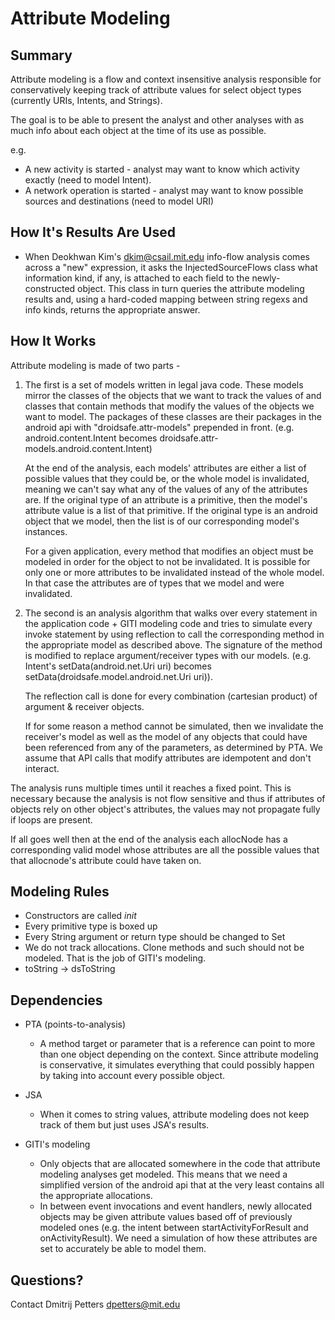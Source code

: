 Attribute Modeling
==================

Summary
-------

Attribute modeling is a flow and context insensitive analysis responsible for conservatively keeping track of attribute 
values for select object types (currently URIs, Intents, and Strings).

The goal is to be able to present the analyst and other analyses with as much info about each object at the time of its
use as possible.

e.g.

* A new activity is started - analyst may want to know which activity exactly (need to model Intent).
* A network operation is started - analyst may want to know possible sources and destinations (need to model URI)


How It's Results Are Used
-------------------------

* When Deokhwan Kim's <dkim@csail.mit.edu> info-flow analysis comes across a "new" expression, it asks the 
  InjectedSourceFlows class what information kind, if any, is attached to each field to the newly-constructed object. 
  This class in turn queries the attribute modeling results and, using a hard-coded mapping between string regexs and 
  info kinds, returns the appropriate answer.

How It Works
------------

Attribute modeling is made of two parts -

1. The first is a set of models written in legal java code. These models mirror the classes of the objects that we want 
   to track the values of and classes that contain methods that modify the values of the objects we want to model. The 
   packages of these classes are their packages in the android api with "droidsafe.attr-models" prepended in front. 
   (e.g. android.content.Intent becomes droidsafe.attr-models.android.content.Intent)

   At the end of the analysis, each models' attributes are either a list of possible values that they could be, or the 
   whole model is invalidated, meaning we can't say what any of the values of any of the attributes are. If the original 
   type of an attribute is a primitive, then the model's attribute value is a list of that primitive. If the original 
   type is an android object that we model, then the list is of our corresponding model's instances.

   For a given application, every method that modifies an object must be modeled in order for the object to not be 
   invalidated. It is possible for only one or more attributes to be invalidated instead of the whole model. In that 
   case the attributes are of types that we model and were invalidated.

2. The second is an analysis algorithm that walks over every statement in the application code + GITI modeling code 
   and tries to simulate every invoke statement by using reflection to call the corresponding method in the 
   appropriate model as described above. The signature of the method is modified to replace argument/receiver types 
   with our models. (e.g. Intent's setData(android.net.Uri uri) becomes setData(droidsafe.model.android.net.Uri uri)).

   The reflection call is done for every combination (cartesian product) of argument & receiver objects.

   If for some reason a method cannot be simulated, then we invalidate the receiver's model as well as the model of any 
   objects that could have been referenced from any of the parameters, as determined by PTA. We assume that API calls 
   that modify attributes are idempotent and don't interact.

The analysis runs multiple times until it reaches a fixed point. This is necessary because the analysis is not flow 
sensitive and thus if attributes of objects rely on other object's attributes, the values may not propagate fully if 
loops are present.

If all goes well then at the end of the analysis each allocNode has a corresponding valid model whose attributes are 
all the possible values that that allocnode's attribute could have taken on.

Modeling Rules
--------------

* Constructors are called _init_
* Every primitive type is boxed up
* Every String argument or return type should be changed to  Set<String>
* We do not track allocations. Clone methods and such should not be modeled. That is the job of GITI's modeling.
* toString -> dsToString

Dependencies
------------

* PTA (points-to-analysis)
    * A method target or parameter that is a reference can point to more than one object depending on the context.
      Since attribute modeling is conservative, it simulates everything that could possibly happen by taking into 
      account every possible object.

* JSA
    * When it comes to string values, attribute modeling does not keep track of them but just uses JSA's results.

* GITI's modeling
    * Only objects that are allocated somewhere in the code that attribute modeling analyses get modeled. This means 
      that we need a simplified version of the android api that at the very least contains all the appropriate 
      allocations.
    * In between event invocations and event handlers, newly allocated objects may be given attribute values based off 
      of previously modeled ones (e.g. the intent between startActivityForResult and onActivityResult). We need a 
      simulation of how these attributes are set to accurately be able to model them.

Questions?
----------

Contact Dmitrij Petters <dpetters@mit.edu>
